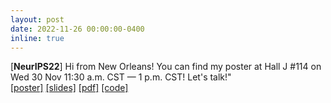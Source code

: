 ```yaml
---
layout: post
date: 2022-11-26 00:00:00-0400
inline: true
---
```


[**NeurIPS22**] Hi from New Orleans! You can find my poster at Hall J #114 on Wed 30 Nov 11:30 a.m. CST — 1 p.m. CST! Let's talk!"
<br>
<a href="https://ipeis.github.io/assets/pdf/NeurIPS_poster.pdf">[poster]</a>
<a href="https://ipeis.github.io/assets/pdf/NeurIPS_presentation.pdf">[slides]</a>
<a href="https://papers.nips.cc/paper_files/paper/2022/file/e8dbeb1c947a30576c699e7f5c73d3e3-Supplemental-Conference.pdf">[pdf]</a>
<a href="https://github.com/ipeis/HH-VAEM">[code]</a>
